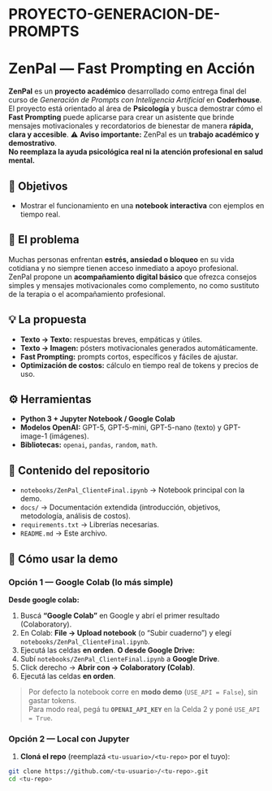# PROYECTO-GENERACION-DE-PROMPTS
# ZenPal — Fast Prompting en Acción
**ZenPal** es un **proyecto académico** desarrollado como entrega final del curso de *Generación de Prompts con Inteligencia Artificial* en **Coderhouse**.  
El proyecto está orientado al área de **Psicología** y busca demostrar cómo el **Fast Prompting** puede aplicarse para crear un asistente que brinde mensajes motivacionales y recordatorios de bienestar de manera **rápida, clara y accesible**.
⚠️ **Aviso importante:** ZenPal es un **trabajo académico y demostrativo**.  
**No reemplaza la ayuda psicológica real ni la atención profesional en salud mental.**
## 🎯 Objetivos  
- Mostrar el funcionamiento en una **notebook interactiva** con ejemplos en tiempo real.  
## 📝 El problema
Muchas personas enfrentan **estrés, ansiedad o bloqueo** en su vida cotidiana y no siempre tienen acceso inmediato a apoyo profesional.  
ZenPal propone un **acompañamiento digital básico** que ofrezca consejos simples y mensajes motivacionales como complemento, no como sustituto de la terapia o el acompañamiento profesional.
## 💡 La propuesta
- **Texto → Texto:** respuestas breves, empáticas y útiles.  
- **Texto → Imagen:** pósters motivacionales generados automáticamente.  
- **Fast Prompting:** prompts cortos, específicos y fáciles de ajustar.  
- **Optimización de costos:** cálculo en tiempo real de tokens y precios de uso.
## ⚙️ Herramientas
- **Python 3 + Jupyter Notebook / Google Colab**  
- **Modelos OpenAI:** GPT-5, GPT-5-mini, GPT-5-nano (texto) y GPT-image-1 (imágenes).  
- **Bibliotecas:** `openai`, `pandas`, `random`, `math`.  
## 📂 Contenido del repositorio
- `notebooks/ZenPal_ClienteFinal.ipynb` → Notebook principal con la demo.  
- `docs/` → Documentación extendida (introducción, objetivos, metodología, análisis de costos).  
- `requirements.txt` → Librerías necesarias.  
- `README.md` → Este archivo.
## 🚀 Cómo usar la demo
### Opción 1 — Google Colab (lo más simple)
**Desde google colab:**
1. Buscá **“Google Colab”** en Google y abrí el primer resultado (Colaboratory).
2. En Colab: **File → Upload notebook** (o “Subir cuaderno”) y elegí `notebooks/ZenPal_ClienteFinal.ipynb`.
3. Ejecutá las celdas **en orden**.
**O desde Google Drive:**
1. Subí `notebooks/ZenPal_ClienteFinal.ipynb` a **Google Drive**.
2. Click derecho → **Abrir con → Colaboratory (Colab)**.
3. Ejecutá las celdas **en orden**.
> Por defecto la notebook corre en **modo demo** (`USE_API = False`), sin gastar tokens.  
> Para modo real, pegá tu **`OPENAI_API_KEY`** en la Celda 2 y poné `USE_API = True`.
### Opción 2 — Local con Jupyter
1) **Cloná el repo** (reemplazá `<tu-usuario>/<tu-repo>` por el tuyo):
```bash
git clone https://github.com/<tu-usuario>/<tu-repo>.git
cd <tu-repo>
